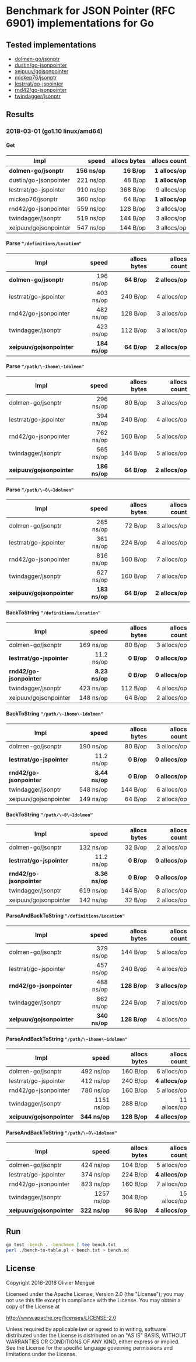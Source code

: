 
# Benchmark for JSON Pointer (RFC 6901) implementations for Go

## Tested implementations

* [dolmen-go/jsonptr](https://github.com/dolmen-go/jsonptr)
* [dustin/go-jsonpointer](https://github.com/dustin/go-jsonpointer)
* [xeipuuv/gojsonpointer](https://github.com/xeipuuv/gojsonpointer)
* [mickep76/jsonptr](https://github.com/mickep76/jsonptr)
* [lestrrat/go-jspointer](https://github.com/lestrrat/go-jspointer)
* [rnd42/go-jsonpointer](https://github.com/rnd42/go-jsonpointer)
* [twindagger/jsonptr](https://github.com/twindagger/jsonptr)

## Results

### 2018-03-01 (go1.10 linux/amd64)

#### Get

| Impl | speed | allocs bytes | allocs count |
| --- | ---: | ---: | ---: |
| **dolmen-go/jsonptr** | **156 ns/op** | **16 B/op** | **1 allocs/op** |
| dustin/go-jsonpointer | 221 ns/op | 48 B/op | **1 allocs/op** |
| lestrrat/go-jspointer | 910 ns/op | 368 B/op | 9 allocs/op |
| mickep76/jsonptr | 360 ns/op | 64 B/op | **1 allocs/op** |
| rnd42/go-jsonpointer | 559 ns/op | 128 B/op | 3 allocs/op |
| twindagger/jsonptr | 519 ns/op | 144 B/op | 3 allocs/op |
| xeipuuv/gojsonpointer | 547 ns/op | 144 B/op | 3 allocs/op |

#### Parse `"/definitions/Location"`

| Impl | speed | allocs bytes | allocs count |
| --- | ---: | ---: | ---: |
| **dolmen-go/jsonptr** | 196 ns/op | **64 B/op** | **2 allocs/op** |
| lestrrat/go-jspointer | 403 ns/op | 240 B/op | 4 allocs/op |
| rnd42/go-jsonpointer | 482 ns/op | 128 B/op | 3 allocs/op |
| twindagger/jsonptr | 423 ns/op | 112 B/op | 3 allocs/op |
| **xeipuuv/gojsonpointer** | **184 ns/op** | **64 B/op** | **2 allocs/op** |

#### Parse `"/path/\~1home\~1dolmen"`

| Impl | speed | allocs bytes | allocs count |
| --- | ---: | ---: | ---: |
| dolmen-go/jsonptr | 296 ns/op | 80 B/op | 3 allocs/op |
| lestrrat/go-jspointer | 394 ns/op | 240 B/op | 4 allocs/op |
| rnd42/go-jsonpointer | 762 ns/op | 160 B/op | 5 allocs/op |
| twindagger/jsonptr | 565 ns/op | 144 B/op | 5 allocs/op |
| **xeipuuv/gojsonpointer** | **186 ns/op** | **64 B/op** | **2 allocs/op** |

#### Parse `"/path/\~0\~1dolmen"`

| Impl | speed | allocs bytes | allocs count |
| --- | ---: | ---: | ---: |
| dolmen-go/jsonptr | 285 ns/op | 72 B/op | 3 allocs/op |
| lestrrat/go-jspointer | 361 ns/op | 224 B/op | 4 allocs/op |
| rnd42/go-jsonpointer | 816 ns/op | 160 B/op | 7 allocs/op |
| twindagger/jsonptr | 627 ns/op | 160 B/op | 7 allocs/op |
| **xeipuuv/gojsonpointer** | **183 ns/op** | **64 B/op** | **2 allocs/op** |

#### BackToString `"/definitions/Location"`

| Impl | speed | allocs bytes | allocs count |
| --- | ---: | ---: | ---: |
| dolmen-go/jsonptr | 169 ns/op | 80 B/op | 3 allocs/op |
| **lestrrat/go-jspointer** | 11.2 ns/op | **0 B/op** | **0 allocs/op** |
| **rnd42/go-jsonpointer** | **8.23 ns/op** | **0 B/op** | **0 allocs/op** |
| twindagger/jsonptr | 423 ns/op | 112 B/op | 4 allocs/op |
| xeipuuv/gojsonpointer | 148 ns/op | 64 B/op | 2 allocs/op |

#### BackToString `"/path/\~1home\~1dolmen"`

| Impl | speed | allocs bytes | allocs count |
| --- | ---: | ---: | ---: |
| dolmen-go/jsonptr | 190 ns/op | 80 B/op | 3 allocs/op |
| **lestrrat/go-jspointer** | 11.2 ns/op | **0 B/op** | **0 allocs/op** |
| **rnd42/go-jsonpointer** | **8.44 ns/op** | **0 B/op** | **0 allocs/op** |
| twindagger/jsonptr | 548 ns/op | 144 B/op | 6 allocs/op |
| xeipuuv/gojsonpointer | 149 ns/op | 64 B/op | 2 allocs/op |

#### BackToString `"/path/\~0\~1dolmen"`

| Impl | speed | allocs bytes | allocs count |
| --- | ---: | ---: | ---: |
| dolmen-go/jsonptr | 132 ns/op | 32 B/op | 2 allocs/op |
| **lestrrat/go-jspointer** | 11.2 ns/op | **0 B/op** | **0 allocs/op** |
| **rnd42/go-jsonpointer** | **8.36 ns/op** | **0 B/op** | **0 allocs/op** |
| twindagger/jsonptr | 619 ns/op | 144 B/op | 8 allocs/op |
| xeipuuv/gojsonpointer | 142 ns/op | 32 B/op | 2 allocs/op |

#### ParseAndBackToString `"/definitions/Location"`

| Impl | speed | allocs bytes | allocs count |
| --- | ---: | ---: | ---: |
| dolmen-go/jsonptr | 379 ns/op | 144 B/op | 5 allocs/op |
| lestrrat/go-jspointer | 457 ns/op | 240 B/op | 4 allocs/op |
| **rnd42/go-jsonpointer** | 488 ns/op | **128 B/op** | **3 allocs/op** |
| twindagger/jsonptr | 862 ns/op | 224 B/op | 7 allocs/op |
| **xeipuuv/gojsonpointer** | **340 ns/op** | **128 B/op** | 4 allocs/op |

#### ParseAndBackToString `"/path/\~1home\~1dolmen"`

| Impl | speed | allocs bytes | allocs count |
| --- | ---: | ---: | ---: |
| dolmen-go/jsonptr | 492 ns/op | 160 B/op | 6 allocs/op |
| lestrrat/go-jspointer | 412 ns/op | 240 B/op | **4 allocs/op** |
| rnd42/go-jsonpointer | 780 ns/op | 160 B/op | 5 allocs/op |
| twindagger/jsonptr | 1151 ns/op | 288 B/op | 11 allocs/op |
| **xeipuuv/gojsonpointer** | **344 ns/op** | **128 B/op** | **4 allocs/op** |

#### ParseAndBackToString `"/path/\~0\~1dolmen"`

| Impl | speed | allocs bytes | allocs count |
| --- | ---: | ---: | ---: |
| dolmen-go/jsonptr | 424 ns/op | 104 B/op | 5 allocs/op |
| lestrrat/go-jspointer | 374 ns/op | 224 B/op | **4 allocs/op** |
| rnd42/go-jsonpointer | 823 ns/op | 160 B/op | 7 allocs/op |
| twindagger/jsonptr | 1257 ns/op | 304 B/op | 15 allocs/op |
| **xeipuuv/gojsonpointer** | **322 ns/op** | **96 B/op** | **4 allocs/op** |


## Run

```sh
go test -bench . -benchmem | tee bench.txt
perl ./bench-to-table.pl < bench.txt > bench.md
```

## License

Copyright 2016-2018 Olivier Mengué

Licensed under the Apache License, Version 2.0 (the "License");
you may not use this file except in compliance with the License.
You may obtain a copy of the License at

   http://www.apache.org/licenses/LICENSE-2.0

Unless required by applicable law or agreed to in writing, software
distributed under the License is distributed on an "AS IS" BASIS,
WITHOUT WARRANTIES OR CONDITIONS OF ANY KIND, either express or implied.
See the License for the specific language governing permissions and
limitations under the License.
